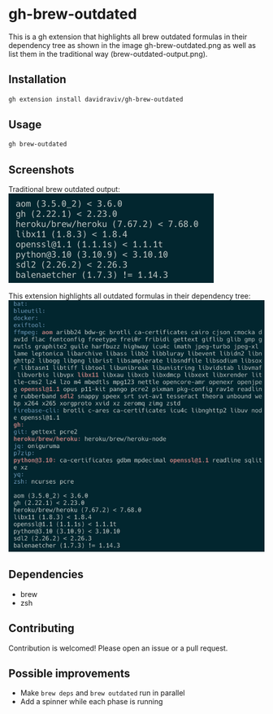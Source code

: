 <!-- this is a readme file that explains this gh extension including two screenshots from the images folder
 The extension name is gh-brew-outdated and it highlight all brew outdated formulas in their dependency tree as shown in the image gh-brew-outdated.png as well as list them in the traditional way (brew-outdated-output.png)-->

# gh-brew-outdated

This is a gh extension that highlights all brew outdated formulas in their dependency tree as shown in the image gh-brew-outdated.png as well as list them in the traditional way (brew-outdated-output.png).

## Installation

```bash
gh extension install davidraviv/gh-brew-outdated
```

## Usage

```bash
gh brew-outdated
```

## Screenshots

Traditional brew outdated output:
![brew-outdated-output](images/brew-outdated-output.png)

This extension highlights all outdated formulas in their dependency tree:
![gh-brew-outdated](images/gh-brew-outdated-output.png)

## Dependencies
- brew
- zsh

## Contributing
Contribution is welcomed! Please open an issue or a pull request.

## Possible improvements
- Make `brew deps` and `brew outdated` run in parallel
- Add a spinner while each phase is running





